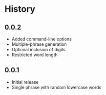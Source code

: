 History
=======

0.0.2
-----

- Added command-line options
- Multiple-phrase generation
- Optional inclusion of digits
- Restricted word length


0.0.1
-----

- Initial release
- Single phrase with random lowercase words


